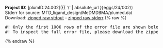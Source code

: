 **Project ID:** [plumID:24.002]({{ '/' | absolute_url }}eggs/24/002/)  
Stderr for source:  MTD_ligand_design/MeDMDBMA/plumed.dat   
Download: [zipped raw stdout](plumed.dat.plumed.stdout.txt.zip) - [zipped raw stderr](plumed.dat.plumed.stderr.txt.zip) 
{% raw %}
<pre>
#! Only the first 1000 rows of the error file are shown below
#! To inspect the full error file, please download the zipped raw stderr file above
</pre>
{% endraw %}
